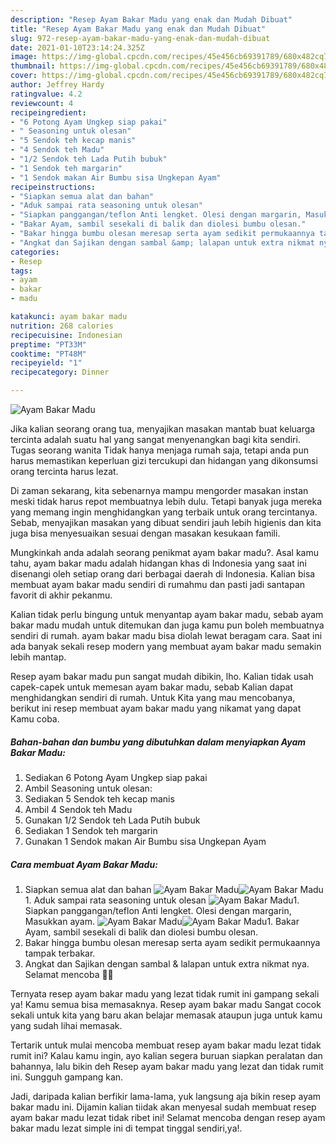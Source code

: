 ```yaml
---
description: "Resep Ayam Bakar Madu yang enak dan Mudah Dibuat"
title: "Resep Ayam Bakar Madu yang enak dan Mudah Dibuat"
slug: 972-resep-ayam-bakar-madu-yang-enak-dan-mudah-dibuat
date: 2021-01-10T23:14:24.325Z
image: https://img-global.cpcdn.com/recipes/45e456cb69391789/680x482cq70/ayam-bakar-madu-foto-resep-utama.jpg
thumbnail: https://img-global.cpcdn.com/recipes/45e456cb69391789/680x482cq70/ayam-bakar-madu-foto-resep-utama.jpg
cover: https://img-global.cpcdn.com/recipes/45e456cb69391789/680x482cq70/ayam-bakar-madu-foto-resep-utama.jpg
author: Jeffrey Hardy
ratingvalue: 4.2
reviewcount: 4
recipeingredient:
- "6 Potong Ayam Ungkep siap pakai"
- " Seasoning untuk olesan"
- "5 Sendok teh kecap manis"
- "4 Sendok teh Madu"
- "1/2 Sendok teh Lada Putih bubuk"
- "1 Sendok teh margarin"
- "1 Sendok makan Air Bumbu sisa Ungkepan Ayam"
recipeinstructions:
- "Siapkan semua alat dan bahan"
- "Aduk sampai rata seasoning untuk olesan"
- "Siapkan panggangan/teflon Anti lengket. Olesi dengan margarin, Masukkan ayam."
- "Bakar Ayam, sambil sesekali di balik dan diolesi bumbu olesan."
- "Bakar hingga bumbu olesan meresap serta ayam sedikit permukaannya tampak terbakar."
- "Angkat dan Sajikan dengan sambal &amp; lalapan untuk extra nikmat nya. Selamat mencoba 🤗😘"
categories:
- Resep
tags:
- ayam
- bakar
- madu

katakunci: ayam bakar madu 
nutrition: 268 calories
recipecuisine: Indonesian
preptime: "PT33M"
cooktime: "PT48M"
recipeyield: "1"
recipecategory: Dinner

---
```



![Ayam Bakar Madu](https://img-global.cpcdn.com/recipes/45e456cb69391789/680x482cq70/ayam-bakar-madu-foto-resep-utama.jpg)

Jika kalian seorang orang tua, menyajikan masakan mantab buat keluarga tercinta adalah suatu hal yang sangat menyenangkan bagi kita sendiri. Tugas seorang  wanita Tidak hanya menjaga rumah saja, tetapi anda pun harus memastikan keperluan gizi tercukupi dan hidangan yang dikonsumsi orang tercinta harus lezat.

Di zaman  sekarang, kita sebenarnya mampu mengorder masakan instan meski tidak harus repot membuatnya lebih dulu. Tetapi banyak juga mereka yang memang ingin menghidangkan yang terbaik untuk orang tercintanya. Sebab, menyajikan masakan yang dibuat sendiri jauh lebih higienis dan kita juga bisa menyesuaikan sesuai dengan masakan kesukaan famili. 



Mungkinkah anda adalah seorang penikmat ayam bakar madu?. Asal kamu tahu, ayam bakar madu adalah hidangan khas di Indonesia yang saat ini disenangi oleh setiap orang dari berbagai daerah di Indonesia. Kalian bisa membuat ayam bakar madu sendiri di rumahmu dan pasti jadi santapan favorit di akhir pekanmu.

Kalian tidak perlu bingung untuk menyantap ayam bakar madu, sebab ayam bakar madu mudah untuk ditemukan dan juga kamu pun boleh membuatnya sendiri di rumah. ayam bakar madu bisa diolah lewat beragam cara. Saat ini ada banyak sekali resep modern yang membuat ayam bakar madu semakin lebih mantap.

Resep ayam bakar madu pun sangat mudah dibikin, lho. Kalian tidak usah capek-capek untuk memesan ayam bakar madu, sebab Kalian dapat menghidangkan sendiri di rumah. Untuk Kita yang mau mencobanya, berikut ini resep membuat ayam bakar madu yang nikamat yang dapat Kamu coba.

<!--inarticleads1-->

##### Bahan-bahan dan bumbu yang dibutuhkan dalam menyiapkan Ayam Bakar Madu:

1. Sediakan 6 Potong Ayam Ungkep siap pakai
1. Ambil  Seasoning untuk olesan:
1. Sediakan 5 Sendok teh kecap manis
1. Ambil 4 Sendok teh Madu
1. Gunakan 1/2 Sendok teh Lada Putih bubuk
1. Sediakan 1 Sendok teh margarin
1. Gunakan 1 Sendok makan Air Bumbu sisa Ungkepan Ayam




<!--inarticleads2-->

##### Cara membuat Ayam Bakar Madu:

1. Siapkan semua alat dan bahan
<img src="https://img-global.cpcdn.com/steps/11577e29635e36ed/160x128cq70/ayam-bakar-madu-langkah-memasak-1-foto.jpg" alt="Ayam Bakar Madu"><img src="https://img-global.cpcdn.com/steps/b50ece82f5a5b597/160x128cq70/ayam-bakar-madu-langkah-memasak-1-foto.jpg" alt="Ayam Bakar Madu">1. Aduk sampai rata seasoning untuk olesan
<img src="https://img-global.cpcdn.com/steps/1a24815a89e2e352/160x128cq70/ayam-bakar-madu-langkah-memasak-2-foto.jpg" alt="Ayam Bakar Madu">1. Siapkan panggangan/teflon Anti lengket. Olesi dengan margarin, Masukkan ayam.
<img src="https://img-global.cpcdn.com/steps/7ec76efa59befe43/160x128cq70/ayam-bakar-madu-langkah-memasak-3-foto.jpg" alt="Ayam Bakar Madu"><img src="https://img-global.cpcdn.com/steps/c291655c0a0e20ab/160x128cq70/ayam-bakar-madu-langkah-memasak-3-foto.jpg" alt="Ayam Bakar Madu">1. Bakar Ayam, sambil sesekali di balik dan diolesi bumbu olesan.
1. Bakar hingga bumbu olesan meresap serta ayam sedikit permukaannya tampak terbakar.
1. Angkat dan Sajikan dengan sambal &amp; lalapan untuk extra nikmat nya. Selamat mencoba 🤗😘




Ternyata resep ayam bakar madu yang lezat tidak rumit ini gampang sekali ya! Kamu semua bisa memasaknya. Resep ayam bakar madu Sangat cocok sekali untuk kita yang baru akan belajar memasak ataupun juga untuk kamu yang sudah lihai memasak.

Tertarik untuk mulai mencoba membuat resep ayam bakar madu lezat tidak rumit ini? Kalau kamu ingin, ayo kalian segera buruan siapkan peralatan dan bahannya, lalu bikin deh Resep ayam bakar madu yang lezat dan tidak rumit ini. Sungguh gampang kan. 

Jadi, daripada kalian berfikir lama-lama, yuk langsung aja bikin resep ayam bakar madu ini. Dijamin kalian tiidak akan menyesal sudah membuat resep ayam bakar madu lezat tidak ribet ini! Selamat mencoba dengan resep ayam bakar madu lezat simple ini di tempat tinggal sendiri,ya!.

